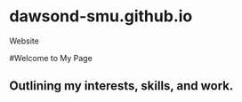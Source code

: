 # dawsond-smu.github.io   
Website   
   
   
#Welcome to My Page   
## Outlining my interests, skills, and work.   
